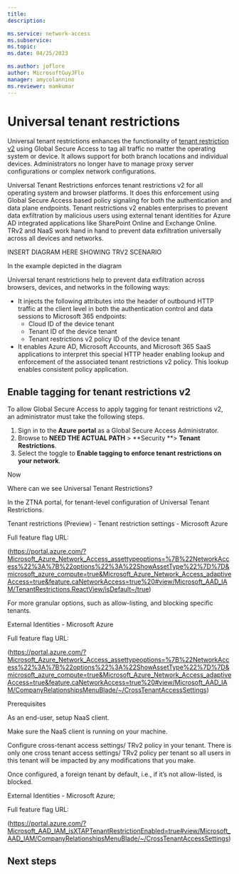 ```yaml
---
title: 
description: 

ms.service: network-access
ms.subservice: 
ms.topic: 
ms.date: 04/25/2023

ms.author: joflore
author: MicrosoftGuyJFlo
manager: amycolannino
ms.reviewer: mamkumar
---
```

# Universal tenant restrictions

Universal tenant restrictions enhances the functionality of [tenant restriction v2](https://aka.ms/tenant-restrictions-enforcement) using Global Secure Access to tag all traffic no matter the operating system or device. It allows support for both branch locations and individual devices. Administrators no longer have to manage proxy server configurations or complex network configurations.

Universal Tenant Restrictions enforces tenant restrictions v2 for all operating system and browser platforms. It does this enforcement using Global Secure Access based policy signaling for both the authentication and data plane endpoints. Tenant restrictions v2 enables enterprises to prevent data exfiltration by malicious users using external tenant identities for Azure AD integrated applications like SharePoint Online and Exchange Online. TRv2 and NaaS work hand in hand to prevent data exfiltration universally across all devices and networks.  

INSERT DIAGRAM HERE SHOWING TRV2 SCENARIO

In the example depicted in the diagram 


Universal tenant restrictions help to prevent data exfiltration across browsers, devices, and networks in the following ways:

- It injects the following attributes into the header of outbound HTTP traffic at the client level in both the authentication control and data sessions to Microsoft 365 endpoints:
    - Cloud ID of the device tenant
    - Tenant ID of the device tenant
    - Tenant restrictions v2 policy ID of the device tenant
- It enables Azure AD, Microsoft Accounts, and Microsoft 365 SaaS applications to interpret this special HTTP header enabling lookup and enforcement of the associated tenant restrictions v2 policy. This lookup enables consistent policy application. 

## Enable tagging for tenant restrictions v2

To allow Global Secure Access to apply tagging for tenant restrictions v2, an administrator must take the following steps.

1. Sign in to the **Azure portal** as a Global Secure Access Administrator.
1. Browse to **NEED THE ACTUAL PATH** > **Security **> **Tenant Restrictions**.
1. Select the toggle to **Enable tagging to enforce tenant restrictions on your network**.

Now 

Where can we see Universal Tenant Restrictions? 

In the ZTNA portal, for tenant-level configuration of Universal Tenant Restrictions. 

Tenant restrictions (Preview) - Tenant restriction settings - Microsoft Azure 

Full feature flag URL: 

(https://portal.azure.com/?Microsoft_Azure_Network_Access_assettypeoptions=%7B%22NetworkAccess%22%3A%7B%22options%22%3A%22ShowAssetType%22%7D%7D&microsoft_azure_compute=true&Microsoft_Azure_Network_Access_adaptiveAccess=true&feature.caNetworkAccess=true%20#view/Microsoft_AAD_IAM/TenantRestrictions.ReactView/isDefault~/true)  

For more granular options, such as allow-listing, and blocking specific tenants. 

External Identities - Microsoft Azure 

Full feature flag URL: 

(https://portal.azure.com/?Microsoft_Azure_Network_Access_assettypeoptions=%7B%22NetworkAccess%22%3A%7B%22options%22%3A%22ShowAssetType%22%7D%7D&microsoft_azure_compute=true&Microsoft_Azure_Network_Access_adaptiveAccess=true&feature.caNetworkAccess=true%20#view/Microsoft_AAD_IAM/CompanyRelationshipsMenuBlade/~/CrossTenantAccessSettings) 

Prerequisites 

As an end-user, setup NaaS client. 

Make sure the NaaS client is running on your machine.  

Configure cross-tenant access settings/ TRv2 policy in your tenant. There is only one cross tenant access settings/ TRv2 policy per tenant so all users in this tenant will be impacted by any modifications that you make.  

Once configured, a foreign tenant by default, i.e., if it’s not allow-listed, is blocked.  

External Identities - Microsoft Azure;  

Full feature flag URL: 

(https://portal.azure.com/?Microsoft_AAD_IAM_isXTAPTenantRestrictionEnabled=true#view/Microsoft_AAD_IAM/CompanyRelationshipsMenuBlade/~/CrossTenantAccessSettings) 

## Next steps